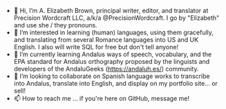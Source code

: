 - 👋 Hi, I’m A. Elizabeth Brown, principal writer, editor, and translator at Precision Wordcraft LLC, a/k/a @PrecisionWordcraft. I go by "Elizabeth" and use she / they pronouns.
- 👀 I’m interested in learning (human) languages, using them gracefully, and translating from several Romance languages into US and UK English. I also will write SQL for free but don't tell anyone!
- 🌱 I’m currently learning Andalus ways of speech, vocabulary, and the EPA standard for Andalus orthography proposed by the linguists and developers of the AndaluGeeks (https://andaluh.es/) community. 
- 💞️ I’m looking to collaborate on Spanish language works to transcribe into Andalus, translate into English, and display on my portfolio site... or sell! 
- 📫 How to reach me ... if you're here on GitHub, message me! 

<!---
PrecisionWordcraft/PrecisionWordcraft is a ✨ special ✨ repository because its `README.md` (this file) appears on your GitHub profile.
You can click the Preview link to take a look at your changes.
--->
